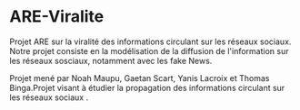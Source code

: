 # ARE-Viralite
Projet ARE sur la viralité des informations circulant sur les réseaux sociaux. Notre projet consiste en la modélisation de la diffusion de l'information sur les réseaux sosciaux, notamment avec les fake News.

Projet mené par Noah Maupu, Gaetan Scart, Yanis Lacroix et Thomas Binga.Projet visant à étudier la propagation des informations circulant sur les réseaux sociaux . 
